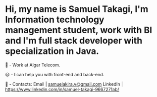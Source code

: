 <h1>Hi, my name is Samuel Takagi, I'm Information technology management student, work with BI and I'm full stack developer with specialization in Java.</h1>

🚀 - Work at Algar Telecom.

😃 - I can help you with front-end and back-end.

📧 - Contacts: Email | samuelakira.v@gmail.com
                LinkedIn | https://www.linkedin.com/in/samuel-takagi-9667271ab/ 
